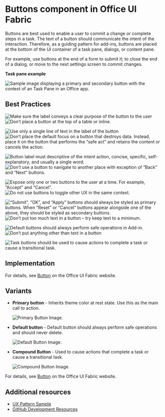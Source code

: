 # Buttons component in Office UI Fabric

Buttons are best used to enable a user to commit a change or complete steps in a task. The text of a button should communicate the intent of the interaction. Therefore, as a guiding pattern for add-ins, buttons are placed at the bottom of the UI container of a task pane, dialogs, or content pane.

For example, use buttons at the end of a form to submit it; to close the end of a dialog, or move to the next settings screen to commit changes.
  
**Task pane example**

![Sample image displaying a primary and secondary button with the context of an Task Pane in an Office app.](../images/exampleButtonEdit@430.png)

## Best Practices

![Make sure the label conveys a clear purpose of the button to the user](../images/do1.png)
![Don’t place a button at the top of a table or inline.](../images/dont1.png)

![Use only a single line of text in the label of the button](../images/do2.png)
![Don’t place the default focus on a button that destroys data. Instead, place it on the button that performs the “safe act” and retains the content or cancels the action.](../images/dont2.png)

![Button label must descriptive of the intent action, concise, specific, self-explanatory, and usually a single word.](../images/do3.png)
![Don’t use a button to navigate to another place with exception of “Back” and “Next” buttons.](../images/dont3.png)

![Expose only one or two buttons to the user at a time. For example, “Accept” and “Cancel”.](../images/do4.png)
![Do not use buttons to toggle other UX in the same context.](../images/dont4.png)

![“Submit”, “OK”, and “Apply” buttons should always be styled as primary buttons. When “Reset” or “Cancel” buttons appear alongside one of the above, they should be styled as secondary buttons.](../images/do5.png)
![Don’t put too much text in a button – try keep text to a minimum.](../images/dont5.png)

![Default buttons should always perform safe operations in Add-in.](../images/do6.png)
![Don’t put anything other than text in a button](../images/dont6.png)

![Task buttons should be used to cause actions to complete a task or cause a transitional task.](../images/do7.png)

## Implementation

For details, see [Button](https://dev.office.com/fabric#/components/button) on the Office UI Fabric website.

## Variants

- **Primary button** - Inherits theme color at rest state. Use this as the main call to action.

    ![Primary Button Image.](../images/primary.png)

- **Default button** - Default button should always perform safe operations and should never delete.

    ![Default Button Image.](../images/default.png)

- **Compound Button** - Used to cause actions that complete a task or cause a transitional task.

    ![Compound Button Image.](../images/compound.png)

For details, see [Button](https://dev.office.com/fabric#/components/button) on the Office UI Fabric website.

## Additional resources

* [UX Pattern Sample](https://office.visualstudio.com/DefaultCollection/OC/_git/GettingStarted-FabricReact)
* [GitHub Development Resources](https://github.com/OfficeDev/Office-Add-in-UX-Design-Patterns-Code)